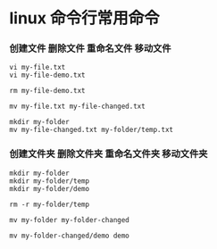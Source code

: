 
# linux 命令行常用命令

### 创建文件 删除文件 重命名文件 移动文件
```
vi my-file.txt
vi my-file-demo.txt

rm my-file-demo.txt

mv my-file.txt my-file-changed.txt

mkdir my-folder
mv my-file-changed.txt my-folder/temp.txt

```

### 创建文件夹 删除文件夹 重命名文件夹 移动文件夹
```
mkdir my-folder
mkdir my-folder/temp
mkdir my-folder/demo

rm -r my-folder/temp

mv my-folder my-folder-changed

mv my-folder-changed/demo demo

```

